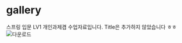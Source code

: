 # gallery
스프링 입문 LV1 개인과제겸 수업자료입니다.
Title은 추가하지 않았습니다 ㅎㅎ
![다운로드](https://github.com/songyuheon98/SpringLevel2/assets/140541167/92a952f3-86e0-4df8-84b8-a63eebc9003c)
